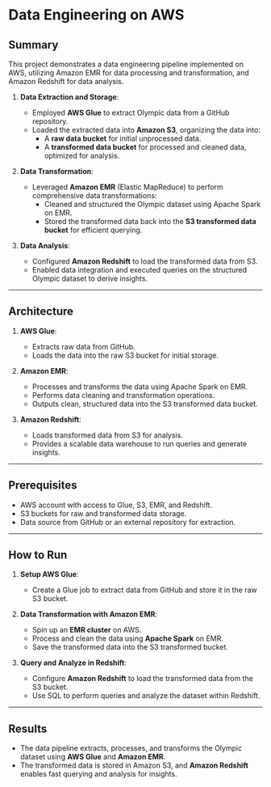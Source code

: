 # Data Engineering on AWS

## Summary

This project demonstrates a data engineering pipeline implemented on AWS, utilizing Amazon EMR for data processing and transformation, and Amazon Redshift for data analysis.

1. **Data Extraction and Storage**:
   - Employed **AWS Glue** to extract Olympic data from a GitHub repository.
   - Loaded the extracted data into **Amazon S3**, organizing the data into:
     - A **raw data bucket** for initial unprocessed data.
     - A **transformed data bucket** for processed and cleaned data, optimized for analysis.

2. **Data Transformation**:
   - Leveraged **Amazon EMR** (Elastic MapReduce) to perform comprehensive data transformations:
     - Cleaned and structured the Olympic dataset using Apache Spark on EMR.
     - Stored the transformed data back into the **S3 transformed data bucket** for efficient querying.

3. **Data Analysis**:
   - Configured **Amazon Redshift** to load the transformed data from S3.
   - Enabled data integration and executed queries on the structured Olympic dataset to derive insights.

---

## Architecture

1. **AWS Glue**:
   - Extracts raw data from GitHub.
   - Loads the data into the raw S3 bucket for initial storage.

2. **Amazon EMR**:
   - Processes and transforms the data using Apache Spark on EMR.
   - Performs data cleaning and transformation operations.
   - Outputs clean, structured data into the S3 transformed data bucket.

3. **Amazon Redshift**:
   - Loads transformed data from S3 for analysis.
   - Provides a scalable data warehouse to run queries and generate insights.

---

## Prerequisites

- AWS account with access to Glue, S3, EMR, and Redshift.
- S3 buckets for raw and transformed data storage.
- Data source from GitHub or an external repository for extraction.

---

## How to Run

1. **Setup AWS Glue**:
   - Create a Glue job to extract data from GitHub and store it in the raw S3 bucket.

2. **Data Transformation with Amazon EMR**:
   - Spin up an **EMR cluster** on AWS.
   - Process and clean the data using **Apache Spark** on EMR.
   - Save the transformed data into the S3 transformed bucket.

3. **Query and Analyze in Redshift**:
   - Configure **Amazon Redshift** to load the transformed data from the S3 bucket.
   - Use SQL to perform queries and analyze the dataset within Redshift.

---

## Results

- The data pipeline extracts, processes, and transforms the Olympic dataset using **AWS Glue** and **Amazon EMR**.
- The transformed data is stored in Amazon S3, and **Amazon Redshift** enables fast querying and analysis for insights.
